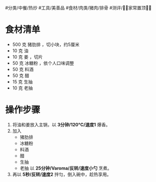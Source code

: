 #分类/中餐/热炒 
#工具/美善品 
#食材/肉类/猪肉/排骨 
#测评/📌📌家常置顶📌📌

# 食材清单

- 500 克 猪肋排 ，切小块，约5厘米
- 10 克 油
- 10 克 姜 ，切片
- 50 克 冰糖粉 ，依个人口味调整
- 50 克 料酒
- 50 克 醋
- 15 克 生抽
- 10 克 老抽

# 操作步骤

1. 将油和姜放入主锅，以 **3分钟/120°C/速度1** 爆香。
2. 加入
   - 猪肋排
   - 冰糖粉
   - 料酒
   - 醋
   - 生抽
   - 老抽
    以 **25分钟/Varoma/反转/速度小勺** 烹煮。
3. 再以 **5秒/反转/速度2** 拌匀，倒入碗中，趁热享用。